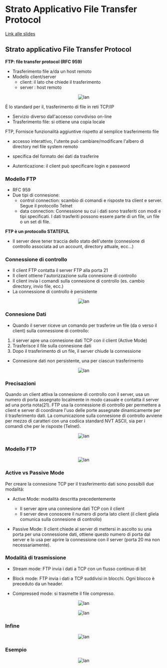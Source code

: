 # Strato Applicativo File Transfer Protocol

[Link alle slides](https://elearning.di.unipi.it/pluginfile.php/77071/mod_resource/content/1/L05_Applicativo_FTP.pdf)

## Strato applicativo File Transfer Protocol

**FTP: file transfer protocol (RFC 959)**

- Trasferimento file a/da un host remoto
- Modello client/server
  - client: il lato che chiede il trasferimento
  - server : host remoto

<p align="center">
  <img src="./assets/rt8-1.png" alt="lan" />
</p>

É lo standard per il, trasferimento di file in reti TCP/IP

- Servizio diverso dall'accesso convdiviso on-line
- Trasferimento file: si ottiene una copia locale

FTP, Fornisce funzionalità aggiuntive rispetto al semplice trasferimento file

- accesso interattivo, l'utente può cambiare/modificare l'albero di directory nel file system remoto

- specifica del formato dei dati da trasferire
- Autenticazione: il client può specificare login e password

### Modello FTP

- RFC 959
- Due tipi di connesione:
  - control connection:
    scambio di comandi e risposte tra client e server. Segue il protocollo Telnet
  - data connection:
    Connessione su cui i dati sono trasferiti con modi e tipi specificati. I dati trasferiti possono essere parte di un file, un file o un set di file.

**FTP è un protocollo STATEFUL**

- Il server deve tener traccia dello stato dell'utente (connesione di controllo associata ad un account, directory attuale, ecc...)

### Connessione di controllo

- Il client FTP contatta il server FTP alla porta 21
- Il client ottiene l'autorizzazione sulla connesione di controllo
- Il client invia i comandi sulla connesione di controllo (es. cambio directory, invio file, ecc.)
- La connessione di controllo è persistente

<p align="center">
  <img src="./assets/rt8-2.png" alt="lan" />
</p>

### Connesione Dati

- Quando il server riceve un comando per trasferire un file (da o verso il client) sulla connessione di controllo:

1.  il server apre una connesione dati TCP con il client (Active Mode)
2.  Trasferisce il file sulla connesione dati
3.  Dopo il trasferimento di un file, il server chiude la connessione

- Connesione dati non persistente, una per ciascun trasferimento

<p align="center">
  <img src="./assets/rt8-3.png" alt="lan" />
</p>

### Precisazioni

Quando un client attiva la connesione di controllo con il server, usa un numero di porta assegnato localmente in modo casuale e contatta il server ad una porta nota(21).
FTP usa la connessione di controllo per permettere a client e server di coordinare l'uso delle porte assegnate dinamicamente per il trasferimento dati.
La comunicazione sulla connesione di controllo avviene per mezzo di caratteri con una codiica standard NVT ASCII, sia per i comandi che per le risposte (Telnet).

<p align="center">
  <img src="./assets/rt8-4.png" alt="lan" />
</p>

### Modello FTP

<p align="center">
  <img src="./assets/rt8-5.png" alt="lan" />
</p>

### Active vs Passive Mode

Per creare la connesione TCP per il trasferimento dati sono possibili due modalità:

- Active Mode: modalità descritta precedentemente

  - Il server apre una connesione dati TCP con il client
  - Il server deve conoscere il numero di porta lato client (il client gliela comunica sulla connesione di controllo)

- Passive Mode: Il client chiede al server di mettersi in ascolto su una porta per una connessione dati, ottiene questo numero di porta dal server e lo usa per aprire la connessione con il server (porta 20 ma non necessariamente).

### Modalità di trasmissione

- Stream mode: FTP invia i dati a TCP con un flusso continuo di bit

- Block mode: FTP invia i dati a TCP suddivisi in blocchi. Ogni blocco è preceduto da un header.

- Compressed mode: si trasmette il file compresso.

<p align="center">
  <img src="./assets/rt8-6.png" alt="lan" />
</p>

<p align="center">
  <img src="./assets/rt8-7.png" alt="lan" />
</p>

### Infine

<p align="center">
  <img src="./assets/rt8-8.png" alt="lan" />
</p>

### Esempio

<p align="center">
  <img src="./assets/rt8-9.png" alt="lan" />
</p>
